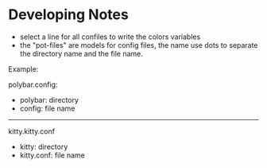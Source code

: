 # Developing Notes

 - select a line for all confiles to write the colors variables
 - the "pot-files" are models for config files, the name use dots to separate the directory name and the file name.

Example:


polybar.config:
- polybar: directory
- config: file name

---

kitty.kitty.conf
- kitty: directory
- kitty.conf: file name

